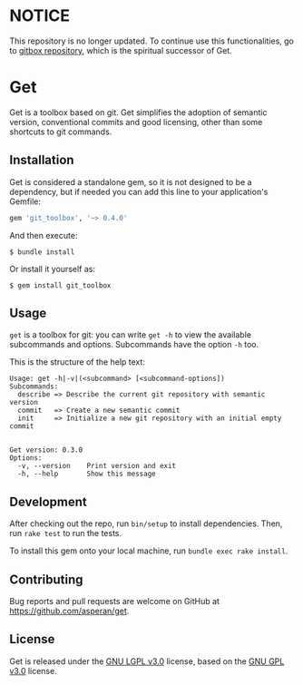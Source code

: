 # NOTICE
This repository is no longer updated. To continue use this functionalities, go to [gitbox repository](https://github.com/asperan/gitbox), which is the spiritual successor of Get.

# Get
Get is a toolbox based on git. Get simplifies the adoption of semantic version, conventional commits and good licensing, other than some shortcuts to git commands.

## Installation
Get is considered a standalone gem, so it is not designed to be a dependency, but if needed you can add this line to your application's Gemfile:

```ruby
gem 'git_toolbox', '~> 0.4.0'
```

And then execute:

    $ bundle install

Or install it yourself as:

    $ gem install git_toolbox

## Usage
`get` is a toolbox for git: you can write `get -h` to view the available subcommands and options. Subcommands have the option `-h` too.

This is the structure of the help text:
```
Usage: get -h|-v|(<subcommand> [<subcommand-options])
Subcommands:
  describe => Describe the current git repository with semantic version
  commit   => Create a new semantic commit
  init     => Initialize a new git repository with an initial empty commit


Get version: 0.3.0
Options:
  -v, --version    Print version and exit
  -h, --help       Show this message

```

## Development

After checking out the repo, run `bin/setup` to install dependencies. Then, run `rake test` to run the tests.

To install this gem onto your local machine, run `bundle exec rake install`.

<!-- To release a new version, update the version number in `version.rb`, and then run `bundle exec rake release`, which will create a git tag for the version, push git commits and the created tag, and push the `.gem` file to [rubygems.org](https://rubygems.org). -->

## Contributing

Bug reports and pull requests are welcome on GitHub at https://github.com/asperan/get.

## License

Get is released under the [GNU LGPL v3.0](https://www.gnu.org/licenses/lgpl-3.0-standalone.html) license, based on the [GNU GPL v3.0](https://www.gnu.org/licenses/gpl-3.0-standalone.html) license.

